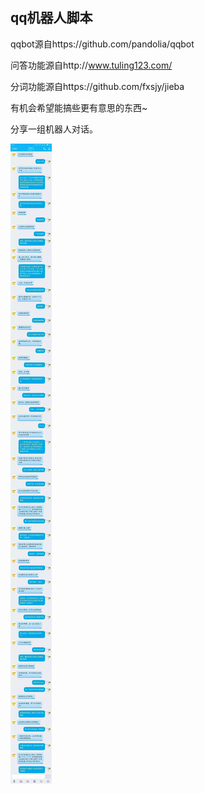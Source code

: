 ## qq机器人脚本

qqbot源自https://github.com/pandolia/qqbot

问答功能源自http://www.tuling123.com/

分词功能源自https://github.com/fxsjy/jieba

有机会希望能搞些更有意思的东西~

分享一组机器人对话。

![](psb.jpg)